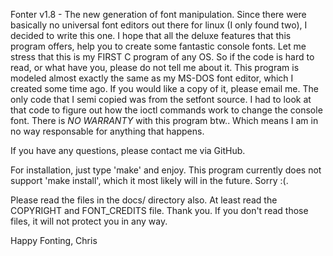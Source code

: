 Fonter v1.8 - The new generation of font manipulation.  Since there were
  basically no universal font editors out there for linux (I only found two),
  I decided to write this one.  I hope that all the deluxe features that this
  program offers, help you to create some fantastic console fonts.  Let me
  stress that this is my FIRST C program of any OS.  So if the code is hard to
  read, or what have you, please do not tell me about it.  This program is
  modeled almost exactly the same as my MS-DOS font editor, which I created
  some time ago.  If you would like a copy of it, please email me.  The only
  code that I semi copied was from the setfont source.  I had to look
  at that code to figure out how the ioctl commands work to change the console
  font.  There is  *NO WARRANTY* with this program btw..  Which means I am in no
  way responsable for anything that happens.

  If you have any questions, please contact me via GitHub.

  For installation, just type 'make' and enjoy.  This program currently does
  not support 'make install', which it most likely will in the future.  Sorry
  :(.

  Please read the files in the docs/ directory also.  At least read the COPYRIGHT
  and FONT_CREDITS file.  Thank you.  If you don't read those files, it will not 
  protect you in any way.

Happy Fonting,
Chris
